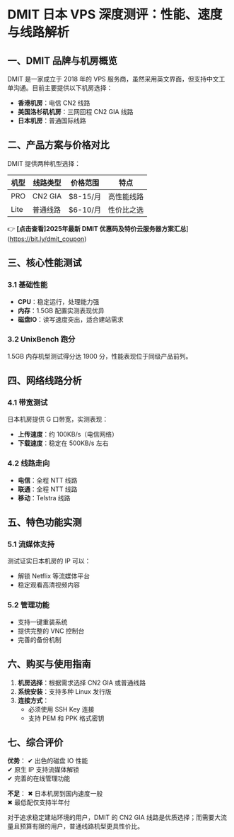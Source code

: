 # DMIT 日本 VPS 深度测评：性能、速度与线路解析

## 一、DMIT 品牌与机房概览

DMIT 是一家成立于 2018 年的 VPS 服务商，虽然采用英文界面，但支持中文工单沟通。目前主要提供以下机房选择：

- **香港机房**：电信 CN2 线路
- **美国洛杉矶机房**：三网回程 CN2 GIA 线路
- **日本机房**：普通国际线路

## 二、产品方案与价格对比

DMIT 提供两种机型选择：

| 机型 | 线路类型 | 价格范围 | 特点 |
|------|----------|----------|------|
| PRO  | CN2 GIA  | $8-15/月 | 高性能线路 |
| Lite | 普通线路 | $6-10/月 | 性价比之选 |

👉 **[点击查看]2025年最新 DMIT 优惠码及特价云服务器方案汇总**](https://bit.ly/dmit_coupon)

## 三、核心性能测试

### 3.1 基础性能
- **CPU**：稳定运行，处理能力强
- **内存**：1.5GB 配置实测表现优异
- **磁盘IO**：读写速度突出，适合建站需求

### 3.2 UnixBench 跑分
1.5GB 内存机型测试得分达 1900 分，性能表现位于同级产品前列。

## 四、网络线路分析

### 4.1 带宽测试
日本机房提供 G 口带宽，实测表现：

- **上传速度**：约 100KB/s（电信网络）
- **下载速度**：稳定在 500KB/s 左右

### 4.2 线路走向
- **电信**：全程 NTT 线路
- **联通**：全程 NTT 线路
- **移动**：Telstra 线路

## 五、特色功能实测

### 5.1 流媒体支持
测试证实日本机房的 IP 可以：
- 解锁 Netflix 等流媒体平台
- 稳定观看高清视频内容

### 5.2 管理功能
- 支持一键重装系统
- 提供完整的 VNC 控制台
- 完善的备份机制

## 六、购买与使用指南

1. **机房选择**：根据需求选择 CN2 GIA 或普通线路
2. **系统安装**：支持多种 Linux 发行版
3. **连接方式**：
   - 必须使用 SSH Key 连接
   - 支持 PEM 和 PPK 格式密钥

## 七、综合评价

**优势**：
✔ 出色的磁盘 IO 性能  
✔ 原生 IP 支持流媒体解锁  
✔ 完善的在线管理功能  

**不足**：
✖ 日本机房到国内速度一般  
✖ 最低配仅支持半年付  

对于追求稳定建站环境的用户，DMIT 的 CN2 GIA 线路是优质选择；而需要大流量且预算有限的用户，普通线路机型更具性价比。